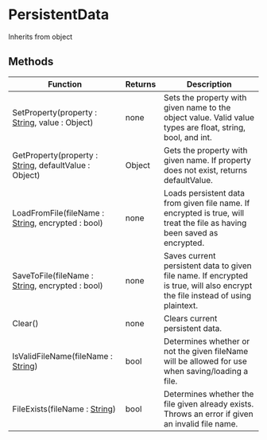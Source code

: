 # PersistentData
Inherits from object
## Methods
|Function|Returns|Description|
|---|---|---|
|SetProperty(property : [String](../static/String.md), value : Object)|none|Sets the property with given name to the object value. Valid value types are float, string, bool, and int.|
|GetProperty(property : [String](../static/String.md), defaultValue : Object)|Object|Gets the property with given name. If property does not exist, returns defaultValue.|
|LoadFromFile(fileName : [String](../static/String.md), encrypted : bool)|none|Loads persistent data from given file name. If encrypted is true, will treat the file as having been saved as encrypted.|
|SaveToFile(fileName : [String](../static/String.md), encrypted : bool)|none|Saves current persistent data to given file name. If encrypted is true, will also encrypt the file instead of using plaintext.|
|Clear()|none|Clears current persistent data.|
|IsValidFileName(fileName : [String](../static/String.md))|bool|Determines whether or not the given fileName will be allowed for use when saving/loading a file.|
|FileExists(fileName : [String](../static/String.md))|bool|Determines whether the file given already exists. Throws an error if given an invalid file name.|
